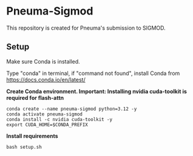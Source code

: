 # Pneuma-Sigmod

This repository is created for Pneuma's submission to SIGMOD.

## Setup

Make sure Conda is installed.

Type "conda" in terminal, if "command not found", install Conda from https://docs.conda.io/en/latest/

**Create Conda environment. Important: Installing nvidia cuda-toolkit is required for flash-attn**
```shell
conda create --name pneuma-sigmod python=3.12 -y
conda activate pneuma-sigmod
conda install -c nvidia cuda-toolkit -y
export CUDA_HOME=$CONDA_PREFIX
```

**Install requirements**
```shell
bash setup.sh
```


